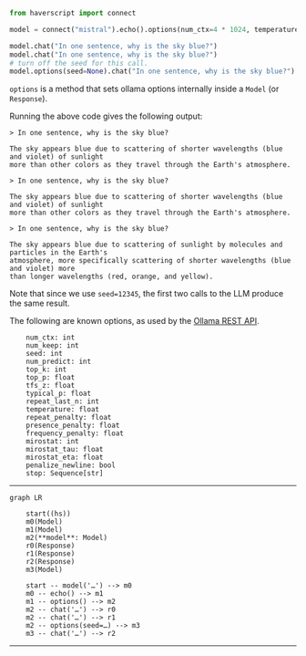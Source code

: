 ```python
from haverscript import connect

model = connect("mistral").echo().options(num_ctx=4 * 1024, temperature=1.8, seed=12345)

model.chat("In one sentence, why is the sky blue?")
model.chat("In one sentence, why is the sky blue?")
# turn off the seed for this call.
model.options(seed=None).chat("In one sentence, why is the sky blue?")
```

`options` is a method that sets ollama options internally inside a `Model` (or `Response`).

Running the above code gives the following output:

```
> In one sentence, why is the sky blue?

The sky appears blue due to scattering of shorter wavelengths (blue and violet) of sunlight
more than other colors as they travel through the Earth's atmosphere.

> In one sentence, why is the sky blue?

The sky appears blue due to scattering of shorter wavelengths (blue and violet) of sunlight
more than other colors as they travel through the Earth's atmosphere.

> In one sentence, why is the sky blue?

The sky appears blue due to scattering of sunlight by molecules and particles in the Earth's
atmosphere, more specifically scattering of shorter wavelengths (blue and violet) more
than longer wavelengths (red, orange, and yellow).
```

Note that since we use `seed=12345`, the first two calls to the LLM produce the same result.


The following are known options, as used by the [Ollama REST
API](https://github.com/ollama/ollama/blob/main/docs/api.md).


```
    num_ctx: int
    num_keep: int
    seed: int
    num_predict: int
    top_k: int
    top_p: float
    tfs_z: float
    typical_p: float
    repeat_last_n: int
    temperature: float
    repeat_penalty: float
    presence_penalty: float
    frequency_penalty: float
    mirostat: int
    mirostat_tau: float
    mirostat_eta: float
    penalize_newline: bool
    stop: Sequence[str]
```

----

```mermaid
graph LR

    start((hs))
    m0(Model)
    m1(Model)
    m2(**model**: Model)
    r0(Response)
    r1(Response)
    r2(Response)
    m3(Model)

    start -- model('…') --> m0
    m0 -- echo() --> m1
    m1 -- options() --> m2
    m2 -- chat('…') --> r0
    m2 -- chat('…') --> r1
    m2 -- options(seed=…) --> m3
    m3 -- chat('…') --> r2

```

----
